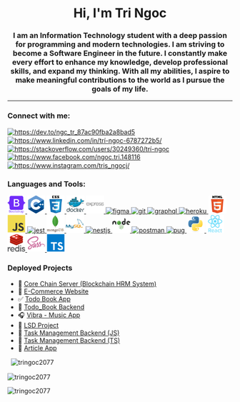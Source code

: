 <h1 align="center">Hi, I'm Tri Ngoc</h1>

<h3 align="center">I am an Information Technology student with a deep passion for programming and modern technologies. I am striving to become a Software Engineer in the future. I constantly make every effort to enhance my knowledge, develop professional skills, and expand my thinking. With all my abilities, I aspire to make meaningful contributions to the world as I pursue the goals of my life.</h3>

<hr/>

<h3 align="left">Connect with me:</h3>
<p align="left">
<a href="https://dev.to/ngc_tr_87ac90fba2a8bad5" target="blank"><img align="center" src="https://raw.githubusercontent.com/rahuldkjain/github-profile-readme-generator/master/src/images/icons/Social/devto.svg" alt="https://dev.to/ngc_tr_87ac90fba2a8bad5" height="30" width="40" /></a>
<a href="https://www.linkedin.com/in/trí-ngọc-6787272b5/" target="blank"><img align="center" src="https://raw.githubusercontent.com/rahuldkjain/github-profile-readme-generator/master/src/images/icons/Social/linked-in-alt.svg" alt="https://www.linkedin.com/in/trí-ngọc-6787272b5/" height="30" width="40" /></a>
<a href="https://stackoverflow.com/users/30249360/trí-ngọc" target="blank"><img align="center" src="https://raw.githubusercontent.com/rahuldkjain/github-profile-readme-generator/master/src/images/icons/Social/stack-overflow.svg" alt="https://stackoverflow.com/users/30249360/trí-ngọc" height="30" width="40" /></a>
<a href="https://www.facebook.com/ngoc.tri.148116/" target="blank"><img align="center" src="https://raw.githubusercontent.com/rahuldkjain/github-profile-readme-generator/master/src/images/icons/Social/facebook.svg" alt="https://www.facebook.com/ngoc.tri.148116" height="30" width="40" /></a>
<a href="https://www.instagram.com/tris_ngocj/" target="blank"><img align="center" src="https://raw.githubusercontent.com/rahuldkjain/github-profile-readme-generator/master/src/images/icons/Social/instagram.svg" alt="https://www.instagram.com/tris_ngocj/" height="30" width="40" /></a>
</p>

<h3 align="left">Languages and Tools:</h3>
<p align="left">
  <a href="https://getbootstrap.com" target="_blank" rel="noreferrer">
    <img src="https://raw.githubusercontent.com/devicons/devicon/master/icons/bootstrap/bootstrap-plain-wordmark.svg" alt="bootstrap" width="40" height="40"/>
  </a>
  <a href="https://www.w3schools.com/cpp/" target="_blank" rel="noreferrer">
    <img src="https://raw.githubusercontent.com/devicons/devicon/master/icons/cplusplus/cplusplus-original.svg" alt="cplusplus" width="40" height="40"/>
  </a>
  <a href="https://www.w3schools.com/css/" target="_blank" rel="noreferrer">
    <img src="https://raw.githubusercontent.com/devicons/devicon/master/icons/css3/css3-original-wordmark.svg" alt="css3" width="40" height="40"/>
  </a>
  <a href="https://www.docker.com/" target="_blank" rel="noreferrer">
    <img src="https://raw.githubusercontent.com/devicons/devicon/master/icons/docker/docker-original-wordmark.svg" alt="docker" width="40" height="40"/>
  </a>
  <a href="https://expressjs.com" target="_blank" rel="noreferrer">
    <img src="https://raw.githubusercontent.com/devicons/devicon/master/icons/express/express-original-wordmark.svg" alt="express" width="40" height="40"/>
  </a>
  <a href="https://www.figma.com/" target="_blank" rel="noreferrer">
    <img src="https://www.vectorlogo.zone/logos/figma/figma-icon.svg" alt="figma" width="40" height="40"/>
  </a>
  <a href="https://git-scm.com/" target="_blank" rel="noreferrer">
    <img src="https://www.vectorlogo.zone/logos/git-scm/git-scm-icon.svg" alt="git" width="40" height="40"/>
  </a>
  <a href="https://graphql.org" target="_blank" rel="noreferrer">
    <img src="https://www.vectorlogo.zone/logos/graphql/graphql-icon.svg" alt="graphql" width="40" height="40"/>
  </a>
  <a href="https://heroku.com" target="_blank" rel="noreferrer">
    <img src="https://www.vectorlogo.zone/logos/heroku/heroku-icon.svg" alt="heroku" width="40" height="40"/>
  </a>
  <a href="https://www.w3.org/html/" target="_blank" rel="noreferrer">
    <img src="https://raw.githubusercontent.com/devicons/devicon/master/icons/html5/html5-original-wordmark.svg" alt="html5" width="40" height="40"/>
  </a>
  <a href="https://developer.mozilla.org/en-US/docs/Web/JavaScript" target="_blank" rel="noreferrer">
    <img src="https://raw.githubusercontent.com/devicons/devicon/master/icons/javascript/javascript-original.svg" alt="javascript" width="40" height="40"/>
  </a>
  <a href="https://jestjs.io" target="_blank" rel="noreferrer">
    <img src="https://www.vectorlogo.zone/logos/jestjsio/jestjsio-icon.svg" alt="jest" width="40" height="40"/>
  </a>
  <a href="https://www.mongodb.com/" target="_blank" rel="noreferrer">
    <img src="https://raw.githubusercontent.com/devicons/devicon/master/icons/mongodb/mongodb-original-wordmark.svg" alt="mongodb" width="40" height="40"/>
  </a>
  <a href="https://www.mysql.com/" target="_blank" rel="noreferrer">
    <img src="https://raw.githubusercontent.com/devicons/devicon/master/icons/mysql/mysql-original-wordmark.svg" alt="mysql" width="40" height="40"/>
  </a>
<a href="https://nestjs.com/" target="_blank" rel="noreferrer">
  <img src="https://nestjs.com/img/logo-small.svg" alt="nestjs" width="40" height="40"/>
</a>

  <a href="https://nodejs.org" target="_blank" rel="noreferrer">
    <img src="https://raw.githubusercontent.com/devicons/devicon/master/icons/nodejs/nodejs-original-wordmark.svg" alt="nodejs" width="40" height="40"/>
  </a>
  <a href="https://postman.com" target="_blank" rel="noreferrer">
    <img src="https://www.vectorlogo.zone/logos/getpostman/getpostman-icon.svg" alt="postman" width="40" height="40"/>
  </a>
  <a href="https://pugjs.org" target="_blank" rel="noreferrer">
    <img src="https://cdn.worldvectorlogo.com/logos/pug.svg" alt="pug" width="40" height="40"/>
  </a>
  <a href="https://www.python.org" target="_blank" rel="noreferrer">
    <img src="https://raw.githubusercontent.com/devicons/devicon/master/icons/python/python-original.svg" alt="python" width="40" height="40"/>
  </a>
  <a href="https://reactjs.org/" target="_blank" rel="noreferrer">
    <img src="https://raw.githubusercontent.com/devicons/devicon/master/icons/react/react-original-wordmark.svg" alt="react" width="40" height="40"/>
  </a>
    <a href="https://redis.io/" target="_blank" rel="noreferrer">
    <img src="https://raw.githubusercontent.com/devicons/devicon/master/icons/redis/redis-original-wordmark.svg" alt="redis" width="40" height="40"/>
  </a>
  <a href="https://sass-lang.com" target="_blank" rel="noreferrer">
    <img src="https://raw.githubusercontent.com/devicons/devicon/master/icons/sass/sass-original.svg" alt="sass" width="40" height="40"/>
  </a>
  <a href="https://www.typescriptlang.org/" target="_blank" rel="noreferrer">
    <img src="https://raw.githubusercontent.com/devicons/devicon/master/icons/typescript/typescript-original.svg" alt="typescript" width="40" height="40"/>
  </a>
</p>

### Deployed Projects
- 🔗 [Core Chain Server (Blockchain HRM System)](https://core-chain-server-7ed87881dddc.herokuapp.com)
- 🛒 [E-Commerce Website](https://e-comerce-ctn.store)
- ✅ [Todo Book App](https://todo-book-five.vercel.app/)
- 🧱 [Todo_Book Backend](https://react-ultimate-backend-mtkv.onrender.com)
- 🎧 [Vibra - Music App](https://vibra-ctn.vercel.app/)
- 🧪 [LSD Project](https://lsd-project-1.vercel.app)
- 🧩 [Task Management Backend (JS)](https://task-management-backend-cntn.vercel.app/)
- 🧩 [Task Management Backend (TS)](https://task-management-backend-ts.vercel.app/)
- 📰 [Article App](https://article-app-ctn.vercel.app/)



<p>&nbsp;
  <img align="center" src="https://github-readme-stats.vercel.app/api?username=tringoc2077&show_icons=true&locale=en&theme=tokyonight&cache_seconds=1800" alt="tringoc2077" />
</p>

<p>
  <img align="center" src="https://github-readme-streak-stats.herokuapp.com/?user=tringoc2077&theme=tokyonight&cache_seconds=1800" alt="tringoc2077" />
</p>

<p align="left"> <img src="https://komarev.com/ghpvc/?username=tringoc2077&label=Profile%20views&color=0e75b6&style=flat" alt="tringoc2077" /> </p>
